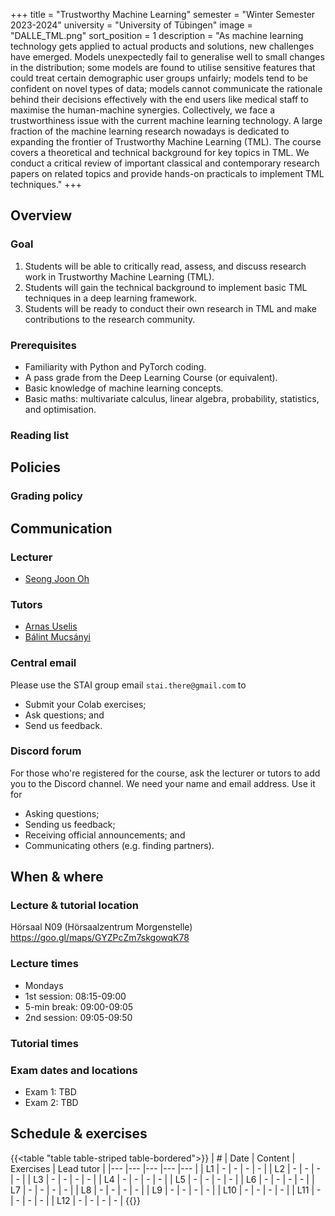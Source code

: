 +++
title = "Trustworthy Machine Learning"
semester = "Winter Semester 2023-2024"
university = "University of Tübingen"
image = "DALLE_TML.png"
sort_position = 1
description = "As machine learning technology gets applied to actual products and solutions, new challenges have emerged. Models unexpectedly fail to generalise well to small changes in the distribution; some models are found to utilise sensitive features that could treat certain demographic user groups unfairly; models tend to be confident on novel types of data; models cannot communicate the rationale behind their decisions effectively with the end users like medical staff to maximise the human-machine synergies. Collectively, we face a trustworthiness issue with the current machine learning technology. A large fraction of the machine learning research nowadays is dedicated to expanding the frontier of Trustworthy Machine Learning (TML). The course covers a theoretical and technical background for key topics in TML. We conduct a critical review of important classical and contemporary research papers on related topics and provide hands-on practicals to implement TML techniques."
+++

## Overview

### Goal

1. Students will be able to critically read, assess, and discuss research work in Trustworthy Machine Learning (TML).
2. Students will gain the technical background to implement basic TML techniques in a deep learning framework.
3. Students will be ready to conduct their own research in TML and make contributions to the research community.

### Prerequisites

- Familiarity with Python and PyTorch coding.
- A pass grade from the Deep Learning Course (or equivalent).
- Basic knowledge of machine learning concepts.
- Basic maths: multivariate calculus, linear algebra, probability, statistics, and optimisation.

### Reading list


## Policies


### Grading policy


## Communication

### Lecturer

- [Seong Joon Oh](../../member/joon/)

### Tutors

- [Arnas Uselis](../../member/arnas/)
- [Bálint Mucsányi](../../member/balint/)

### Central email

Please use the STAI group email `stai.there@gmail.com` to
- Submit your Colab exercises;
- Ask questions; and
- Send us feedback.

### Discord forum

For those who're registered for the course, ask the lecturer or tutors to add you to the Discord channel. We need your name and email address. Use it for

- Asking questions;
- Sending us feedback;
- Receiving official announcements; and
- Communicating others (e.g. finding partners).


## When & where

### Lecture & tutorial location

Hörsaal N09 (Hörsaalzentrum Morgenstelle)
https://goo.gl/maps/GYZPcZm7skgowqK78

### Lecture times

- Mondays
- 1st session: 08:15-09:00
- 5-min break: 09:00-09:05
- 2nd session: 09:05-09:50

### Tutorial times



### Exam dates and locations

- Exam 1: TBD
- Exam 2: TBD


## Schedule & exercises

{{<table "table table-striped table-bordered">}}
|   #  	|   Date  	|   Content  	|   Exercises  	|   Lead tutor  	|
|---	|---	|---	|---	|---	|
|   L1      |   -   |   -   |   -   |   -   |
|   L2      |   -   |   -   |   -   |   -   |
|   L3      |   -   |   -   |   -   |   -   |
|   L4      |   -   |   -   |   -   |   -   |
|   L5      |   -   |   -   |   -   |   -   |
|   L6      |   -   |   -   |   -   |   -   |
|   L7      |   -   |   -   |   -   |   -   |
|   L8      |   -   |   -   |   -   |   -   |
|   L9      |   -   |   -   |   -   |   -   |
|   L10      |   -   |   -   |   -   |   -   |
|   L11      |   -   |   -   |   -   |   -   |
|   L12      |   -   |   -   |   -   |   -   |
{{</table>}}
